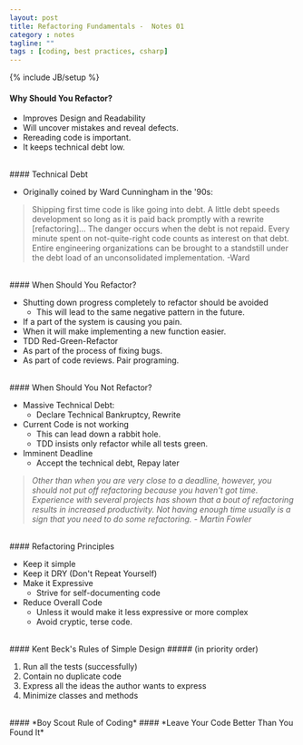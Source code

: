 ```yaml
---
layout: post
title: Refactoring Fundamentals -  Notes 01
category : notes
tagline: ""
tags : [coding, best practices, csharp]
---
```

{% include JB/setup %}

#### Why Should You Refactor?

* Improves Design and Readability
* Will uncover mistakes and reveal defects.
* Rereading code is important.
* It keeps technical debt low.

<br />
#### Technical Debt

* Originally coined by Ward Cunningham in the '90s:
> Shipping first time code is like going into debt. A little
>debt speeds development so long as it is paid back promptly
>with a rewrite [refactoring]… The danger occurs when the debt
>is not repaid. Every minute spent on not-quite-right code
>counts as interest on that debt. Entire engineering organizations 
>can be brought to a standstill under the debt load of an
>unconsolidated implementation. -Ward

<br />
#### When Should You Refactor?

* Shutting down progress completely to refactor should be avoided
	* This will lead to the same negative pattern in the future.
* If a part of the system is causing you pain.
* When it will make implementing a new function easier.
* TDD Red-Green-Refactor
* As part of the process of fixing bugs.
* As part of code reviews. Pair programing.

<br />
#### When Should You Not Refactor?

* Massive Technical Debt:
	* Declare Technical Bankruptcy, Rewrite
* Current Code is not working
	* This can lead down a rabbit hole.
	* TDD insists only refactor while all tests green.
* Imminent Deadline
	* Accept the technical debt, Repay later
	
>  *Other than when you are very close to a deadline, however, you 
should not put off refactoring because you haven't got time. Experience
with several projects has shown that a bout of refactoring results 
in increased productivity. Not having enough time usually is a sign
that you need to do some refactoring. - Martin Fowler*
 

<br />
#### Refactoring Principles

* Keep it simple
* Keep it DRY (Don't Repeat Yourself)
* Make it Expressive
	* Strive for self-documenting code
*  Reduce Overall Code
	* Unless it would make it less expressive or more complex
	* Avoid cryptic, terse code.

<br />
#### Kent Beck's Rules of Simple Design
##### (in priority order)

1. Run all the tests (successfully)
2. Contain no duplicate code
3. Express all the ideas the author wants to express
4. Minimize classes and methods


<br />
#### *Boy Scout Rule of Coding*
#### *Leave Your Code Better Than You Found It*

